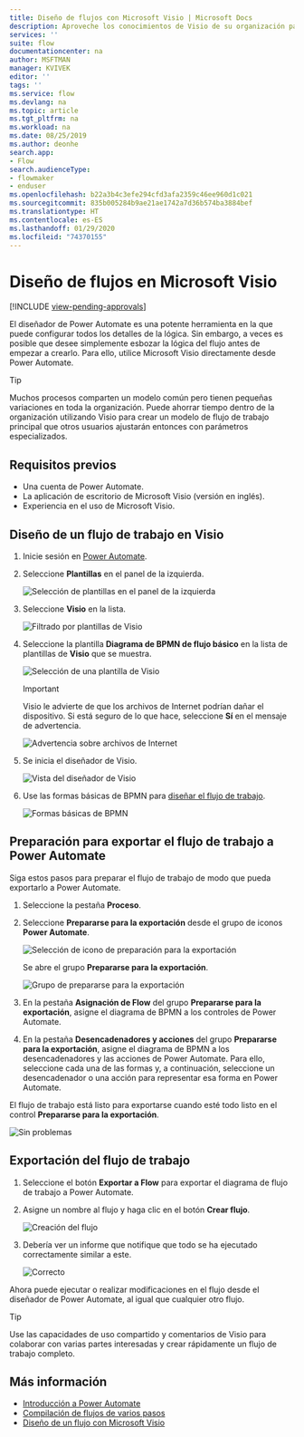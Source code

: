 ```yaml
---
title: Diseño de flujos con Microsoft Visio | Microsoft Docs
description: Aproveche los conocimientos de Visio de su organización para compilar modelos comunes como punto de partida para crear flujos.
services: ''
suite: flow
documentationcenter: na
author: MSFTMAN
manager: KVIVEK
editor: ''
tags: ''
ms.service: flow
ms.devlang: na
ms.topic: article
ms.tgt_pltfrm: na
ms.workload: na
ms.date: 08/25/2019
ms.author: deonhe
search.app:
- Flow
search.audienceType:
- flowmaker
- enduser
ms.openlocfilehash: b22a3b4c3efe294cfd3afa2359c46ee960d1c021
ms.sourcegitcommit: 835b005284b9ae21ae1742a7d36b574ba3884bef
ms.translationtype: HT
ms.contentlocale: es-ES
ms.lasthandoff: 01/29/2020
ms.locfileid: "74370155"
---
```

# <a name="design-flows-in-microsoft-visio"></a>Diseño de flujos en Microsoft Visio
[!INCLUDE [view-pending-approvals](includes/cc-rebrand.md)]

El diseñador de Power Automate es una potente herramienta en la que puede configurar todos los detalles de la lógica. Sin embargo, a veces es posible que desee simplemente esbozar la lógica del flujo antes de empezar a crearlo. Para ello, utilice Microsoft Visio directamente desde Power Automate.

>[!TIP]
> Muchos procesos comparten un modelo común pero tienen pequeñas variaciones en toda la organización. Puede ahorrar tiempo dentro de la organización utilizando Visio para crear un modelo de flujo de trabajo principal que otros usuarios ajustarán entonces con parámetros especializados.

## <a name="prerequisites"></a>Requisitos previos

- Una cuenta de Power Automate.
- La aplicación de escritorio de Microsoft Visio (versión en inglés).
- Experiencia en el uso de Microsoft Visio.

## <a name="design-a-workflow-in-visio"></a>Diseño de un flujo de trabajo en Visio

1. Inicie sesión en [Power Automate](https://flow.microsoft.com).
1. Seleccione **Plantillas** en el panel de la izquierda.

     ![Selección de plantillas en el panel de la izquierda](./media/visio-flows/templates-from-left-panel.png)

1. Seleccione **Visio** en la lista.

     ![Filtrado por plantillas de Visio](./media/visio-flows/select-visio.png) 

1. Seleccione la plantilla **Diagrama de BPMN de flujo básico** en la lista de plantillas de **Visio** que se muestra.

     ![Selección de una plantilla de Visio](./media/visio-flows/visio-templates.png) 

     >[!IMPORTANT]
     >Visio le advierte de que los archivos de Internet podrían dañar el dispositivo. Si está seguro de lo que hace, seleccione **Sí** en el mensaje de advertencia.

     ![Advertencia sobre archivos de Internet](./media/visio-flows/visio-warning.png)

1. Se inicia el diseñador de Visio.

     ![Vista del diseñador de Visio](./media/visio-flows/visio-designer.png)


1. Use las formas básicas de BPMN para [diseñar el flujo de trabajo](https://support.office.com/article/design-a-microsoft-flow-in-visio-35f0c9a9-912b-486d-88f7-4fc68013ad1a).

   ![Formas básicas de BPMN](./media/visio-flows/bpmn-basic-shapes.png)

## <a name="prepare-to-export-your-workflow-to-power-automate"></a>Preparación para exportar el flujo de trabajo a Power Automate

Siga estos pasos para preparar el flujo de trabajo de modo que pueda exportarlo a Power Automate.

1. Seleccione la pestaña **Proceso**.
1. Seleccione **Prepararse para la exportación** desde el grupo de iconos **Power Automate**.

   ![Selección de icono de preparación para la exportación](./media/visio-flows/prepare-export-icon.png)
   
   Se abre el grupo **Prepararse para la exportación**.

   ![Grupo de prepararse para la exportación](./media/visio-flows/prepare-export-group.png)

1. En la pestaña **Asignación de Flow** del grupo **Prepararse para la exportación**, asigne el diagrama de BPMN a los controles de Power Automate. 

1. En la pestaña **Desencadenadores y acciones** del grupo **Prepararse para la exportación**, asigne el diagrama de BPMN a los desencadenadores y las acciones de Power Automate. Para ello, seleccione cada una de las formas y, a continuación, seleccione un desencadenador o una acción para representar esa forma en Power Automate.

El flujo de trabajo está listo para exportarse cuando esté todo listo en el control **Prepararse para la exportación**.

![Sin problemas](./media/visio-flows/prepare-export-no-issues.png) 

## <a name="export-your-workflow"></a>Exportación del flujo de trabajo
1. Seleccione el botón **Exportar a Flow** para exportar el diagrama de flujo de trabajo a Power Automate.
1. Asigne un nombre al flujo y haga clic en el botón **Crear flujo**.
   
   ![Creación del flujo](./media/visio-flows/export-create-flow.png)

1. Debería ver un informe que notifique que todo se ha ejecutado correctamente similar a este.

    ![Correcto](./media/visio-flows/export-create-flow-success.png)

Ahora puede ejecutar o realizar modificaciones en el flujo desde el diseñador de Power Automate, al igual que cualquier otro flujo.

>[!TIP]
> Use las capacidades de uso compartido y comentarios de Visio para colaborar con varias partes interesadas y crear rápidamente un flujo de trabajo completo.

## <a name="learn-more"></a>Más información

- [Introducción a Power Automate](getting-started.md) 
- [Compilación de flujos de varios pasos](multi-step-logic-flow.md)
- [Diseño de un flujo con Microsoft Visio](https://support.office.com/article/design-a-microsoft-flow-in-visio-35f0c9a9-912b-486d-88f7-4fc68013ad1a)

     
